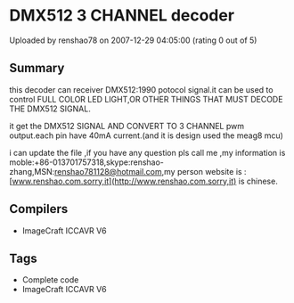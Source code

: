 # DMX512 3 CHANNEL decoder

Uploaded by renshao78 on 2007-12-29 04:05:00 (rating 0 out of 5)

## Summary

this decoder can receiver DMX512:1990 potocol signal.it can be used to control FULL COLOR LED LIGHT,OR OTHER THINGS THAT MUST DECODE THE DMX512 SIGNAL.  

 it get the DMX512 SIGNAL AND CONVERT TO 3 CHANNEL pwm output.each pin have 40mA current.(and it is design used the meag8 mcu)


 i can update the file ,if you have any question pls call me ,my information is moble:+86-013701757318,skype:renshao-zhang,MSN:[renshao781128@hotmail.com](mailto:renshao781128@hotmail.com),my person website is :[www.renshao.com.sorry,it](http://www.renshao.com.sorry,it) is chinese.

## Compilers

- ImageCraft ICCAVR V6

## Tags

- Complete code
- ImageCraft ICCAVR V6
